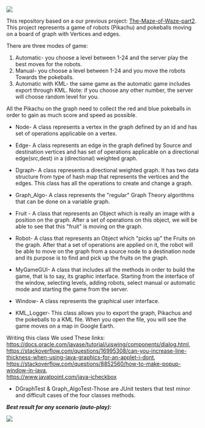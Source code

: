 ![](https://i.imgur.com/FJk2Z3V.png)

This repository based on a our previous project: [The-Maze-of-Waze-part2](https://github.com/yarinShapira/The-Maze-Of-Waze-part2.git).  
This project represents a game of robots (Pikachu) and pokeballs moving on a board of graph with Vertices and edges.

There are three modes of game:
1. Automatic- you choose a level between 1-24 and the server play the best moves for the robots.
2. Manual- you choose a level between 1-24 and you move the robots Towards the pokeballs.  
3. Automatic with KML- the same game as the automatic game includes export through KML.
Note: if you choose any other number, the server will choose random level for you.

All the Pikachu on the graph need to collect the red and blue pokeballs in order to gain as much score and speed as possible.

- Node- A class represents a vertex in the graph defined by an id and has set of operations applicable on a vertex.

- Edge- A class represents an edge in the graph defined by Source and destination vertices and has set of operations applicable on a directional edge(src,dest) in a (directional) weighted graph. 

- Dgraph- A class represents a directional weighted graph.
It has two data structure from type of hash map that represents the vertices and the edges. This class has all the operations to create and change a graph.

- Graph_Algo- A class represents the "regular" Graph Theory algorithms that can be done on a variable graph.

- Fruit - A class that represents an Object which is really an image with a position on the graph. After a set of operations on this object, we will be able to see that this "fruit" is moving on the graph.

- Robot- A class that represents an Object which "picks up" the Fruits on the graph. After that a set of operations are applied on it, the robot will be able to move on the graph from a source node to a destination node and its purpose is to find and pick up the fruits on the graph.

- MyGameGUI- A class that includes all the methods in order to build the game, that is to say, its graphic interface. Starting from the 
interface of the window, selecting levels, adding robots, select manual or automatic mode and starting the game from the server.

- Window- A class represents the graphical user interface.

- KML_Logger- This class allows you to export the graph, Pikachus and the pokeballs to a KML file. When you open the file, you will see the game moves on a map in Google Earth.

Writing this class We used These links:
https://docs.oracle.com/javase/tutorial/uiswing/components/dialog.html,  
https://stackoverflow.com/questions/16995308/can-you-increase-line-thickness-when-using-java-graphics-for-an-applet-i-dont,  
https://stackoverflow.com/questions/8852560/how-to-make-popup-window-in-java,  
https://www.javatpoint.com/java-jcheckbox  

- DGraphTest & Graph_AlgoTest-Those are JUnit testers that test minor and difficult cases of the four classes methods.

***Best result for any scenario (auto-play):***

![](https://i.ibb.co/bHn7DrQ/score-1.png)
